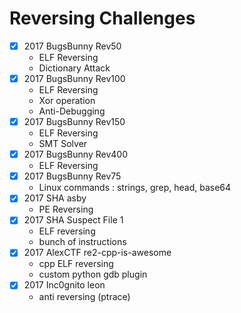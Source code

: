# Reversing Challenges

* [x] 2017 BugsBunny Rev50
  - ELF Reversing
  - Dictionary Attack
* [x] 2017 BugsBunny Rev100
  - ELF Reversing
  - Xor operation
  - Anti-Debugging
* [x] 2017 BugsBunny Rev150
  - ELF Reversing
  - SMT Solver
* [x] 2017 BugsBunny Rev400
  - ELF Reversing
* [x] 2017 BugsBunny Rev75
  - Linux commands : strings, grep, head, base64
* [x] 2017 SHA asby
  - PE Reversing 
* [x] 2017 SHA Suspect File 1
  - ELF reversing
  - bunch of instructions
* [x] 2017 AlexCTF re2-cpp-is-awesome
  - cpp ELF reversing
  - custom python gdb plugin
* [x] 2017 Inc0gnito leon
  - anti reversing (ptrace)